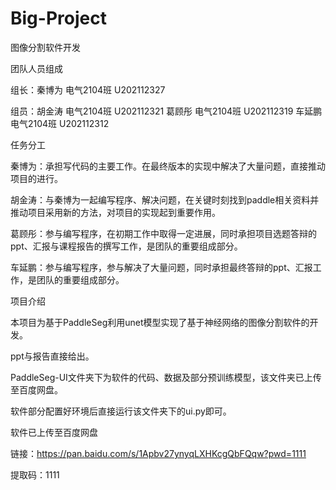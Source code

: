# Big-Project
图像分割软件开发

团队人员组成

组长：秦博为 电气2104班 U202112327

组员：胡金涛 电气2104班 U202112321
      葛顾彤 电气2104班 U202112319
      车延鹏 电气2104班 U202112312
      
任务分工

秦博为：承担写代码的主要工作。在最终版本的实现中解决了大量问题，直接推动项目的进行。

胡金涛：与秦博为一起编写程序、解决问题，在关键时刻找到paddle相关资料并推动项目采用新的方法，对项目的实现起到重要作用。

葛顾彤：参与编写程序，在初期工作中取得一定进展，同时承担项目选题答辩的ppt、汇报与课程报告的撰写工作，是团队的重要组成部分。

车延鹏：参与编写程序，参与解决了大量问题，同时承担最终答辩的ppt、汇报工作，是团队的重要组成部分。

项目介绍

本项目为基于PaddleSeg利用unet模型实现了基于神经网络的图像分割软件的开发。

ppt与报告直接给出。

PaddleSeg-UI文件夹下为软件的代码、数据及部分预训练模型，该文件夹已上传至百度网盘。

软件部分配置好环境后直接运行该文件夹下的ui.py即可。

软件已上传至百度网盘

链接：https://pan.baidu.com/s/1Apbv27ynyqLXHKcgQbFQqw?pwd=1111 

提取码：1111 

